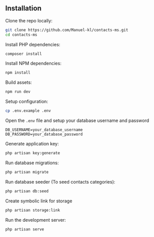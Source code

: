 ## Installation

Clone the repo locally:

```sh
git clone https://github.com/Manuel-kl/contacts-ms.git
cd contacts-ms
```

Install PHP dependencies:

```sh
composer install
```

Install NPM dependencies:

```sh
npm install
```

Build assets:

```sh
npm run dev
```

Setup configuration:

```sh
cp .env.example .env
```

Open the `.env` file and setup your database username and password

```
DB_USERNAME=your_database_username
DB_PASSWORD=your_database_password
```

Generate application key:

```sh
php artisan key:generate
```

Run database migrations:

```sh
php artisan migrate
```

Run database seeder (To seed contacts categories):

```sh
php artisan db:seed
```

Create symbolic link for storage

```sh
php artisan storage:link
```

Run the development server:

```sh
php artisan serve
```
